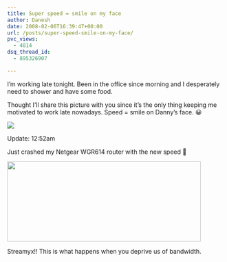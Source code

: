 ```yaml
---
title: Super speed = smile on my face
author: Danesh
date: 2008-02-06T16:39:47+00:00
url: /posts/super-speed-smile-on-my-face/
pvc_views:
  - 4014
dsq_thread_id:
  - 895326907

---
```

I&#8217;m working late tonight. Been in the office since morning and I desperately need to shower and have some food.

Thought I&#8217;ll share this picture with you since it&#8217;s the only thing keeping me motivated to work late nowadays. Speed = smile on Danny&#8217;s face. 😀

[<img src="http://img135.imageshack.us/img135/5156/delugespeedssn2.jpg" border="0" />][1]

Update: 12:52am

Just crashed my Netgear WGR614 router with the new speed 🙂

<img loading="lazy" src="http://img292.imageshack.us/img292/6465/delugespeedncp0.jpg" border="0" height="186" width="450" /> 

Streamyx!! This is what happens when you deprive us of bandwidth.

 [1]: http://img135.imageshack.us/img135/1403/delugespeedyc1.jpg